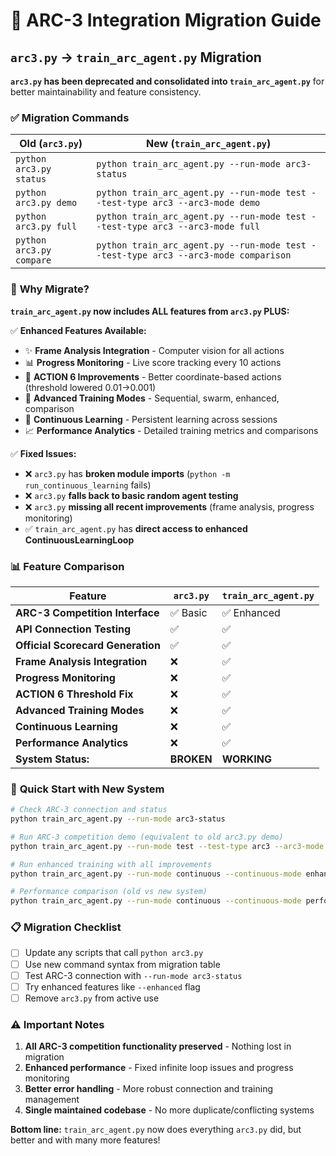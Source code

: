 # 🚨 ARC-3 Integration Migration Guide

## `arc3.py` → `train_arc_agent.py` Migration

**`arc3.py` has been deprecated and consolidated into `train_arc_agent.py`** for better maintainability and feature consistency.

### ✅ **Migration Commands**

| **Old (`arc3.py`)**        | **New (`train_arc_agent.py`)**                                    |
|----------------------------|-------------------------------------------------------------------|
| `python arc3.py status`    | `python train_arc_agent.py --run-mode arc3-status`              |
| `python arc3.py demo`      | `python train_arc_agent.py --run-mode test --test-type arc3 --arc3-mode demo` |
| `python arc3.py full`      | `python train_arc_agent.py --run-mode test --test-type arc3 --arc3-mode full` |
| `python arc3.py compare`   | `python train_arc_agent.py --run-mode test --test-type arc3 --arc3-mode comparison` |

### 🎯 **Why Migrate?**

**`train_arc_agent.py` now includes ALL features from `arc3.py` PLUS:**

✅ **Enhanced Features Available:**
- ✨ **Frame Analysis Integration** - Computer vision for all actions
- 📊 **Progress Monitoring** - Live score tracking every 10 actions  
- 🎯 **ACTION 6 Improvements** - Better coordinate-based actions (threshold lowered 0.01→0.001)
- 🧠 **Advanced Training Modes** - Sequential, swarm, enhanced, comparison
- 🔄 **Continuous Learning** - Persistent learning across sessions
- 📈 **Performance Analytics** - Detailed training metrics and comparisons

✅ **Fixed Issues:**
- ❌ `arc3.py` has **broken module imports** (`python -m run_continuous_learning` fails)
- ❌ `arc3.py` **falls back to basic random agent testing**
- ❌ `arc3.py` **missing all recent improvements** (frame analysis, progress monitoring)
- ✅ `train_arc_agent.py` has **direct access to enhanced ContinuousLearningLoop**

### 📊 **Feature Comparison**

| Feature | `arc3.py` | `train_arc_agent.py` |
|---------|-----------|---------------------|
| **ARC-3 Competition Interface** | ✅ Basic | ✅ Enhanced |
| **API Connection Testing** | ✅ | ✅ |
| **Official Scorecard Generation** | ✅ | ✅ |
| **Frame Analysis Integration** | ❌ | ✅ |
| **Progress Monitoring** | ❌ | ✅ |
| **ACTION 6 Threshold Fix** | ❌ | ✅ |
| **Advanced Training Modes** | ❌ | ✅ |
| **Continuous Learning** | ❌ | ✅ |
| **Performance Analytics** | ❌ | ✅ |
| **System Status:** | **BROKEN** | **WORKING** |

### 🚀 **Quick Start with New System**

```bash
# Check ARC-3 connection and status
python train_arc_agent.py --run-mode arc3-status

# Run ARC-3 competition demo (equivalent to old arc3.py demo)
python train_arc_agent.py --run-mode test --test-type arc3 --arc3-mode demo

# Run enhanced training with all improvements
python train_arc_agent.py --run-mode continuous --continuous-mode enhanced_demo --enhanced

# Performance comparison (old vs new system)
python train_arc_agent.py --run-mode continuous --continuous-mode performance_comparison
```

### 📋 **Migration Checklist**

- [ ] Update any scripts that call `python arc3.py` 
- [ ] Use new command syntax from migration table
- [ ] Test ARC-3 connection with `--run-mode arc3-status`
- [ ] Try enhanced features like `--enhanced` flag
- [ ] Remove `arc3.py` from active use

### ⚠️ **Important Notes**

1. **All ARC-3 competition functionality preserved** - Nothing lost in migration
2. **Enhanced performance** - Fixed infinite loop issues and progress monitoring
3. **Better error handling** - More robust connection and training management
4. **Single maintained codebase** - No more duplicate/conflicting systems

**Bottom line:** `train_arc_agent.py` now does everything `arc3.py` did, but better and with many more features!
